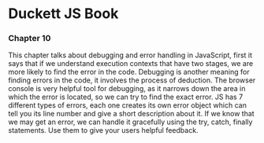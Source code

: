 # Duckett JS Book

### Chapter 10

This chapter talks about debugging and error handling in JavaScript, first it says that if we understand execution contexts that have two stages, we are more likely to find the error in the code.
Debugging is another meaning for finding errors in the code, it involves the process of deduction.
The browser console is very helpful tool for debugging, as it narrows down the area in which the error is located, so we can try to find the exact error.
JS has 7 different types of errors, each one creates its own error object which can tell you its line number and give a short description about it.
If we know that we may get an error, we can handle
it gracefully using the try, catch, finally statements.
Use them to give your users helpful feedback.